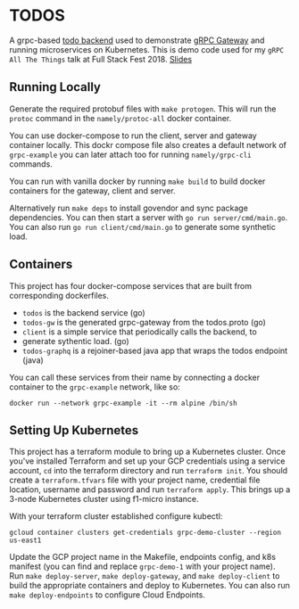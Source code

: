 # TODOS

A grpc-based [todo backend](http://todobackend.com/) used to demonstrate [gRPC Gateway](https://github.com/grpc-ecosystem/grpc-gateway)
and running microservices on Kubernetes. This is demo code used for my `gRPC All The Things` talk at Full Stack Fest 2018. [Slides](https://speakerdeck.com/mhamrah/grpc-all-the-things)

## Running Locally

Generate the required protobuf files with `make protogen`. This will run
the `protoc` command in the `namely/protoc-all` docker container.

You can use docker-compose to run the client, server and gateway container
locally. This dockr compose file also creates a default network of `grpc-example` you can later attach too for running `namely/grpc-cli` commands.

You can run with vanilla docker by running `make build` to build docker containers for the gateway,
client and server.

Alternatively run `make deps` to install govendor and sync package dependencies.
You can then start a server with `go run server/cmd/main.go`. You can
also run `go run client/cmd/main.go` to generate some synthetic load.

## Containers

This project has four docker-compose services that are built from
corresponding dockerfiles.

* `todos` is the backend service (go)
* `todos-gw` is the generated grpc-gateway from the todos.proto (go)
* `client` is a simple service that periodically calls the backend, to 
*   generate sythentic load. (go)
* `todos-graphq` is a rejoiner-based java app that wraps the todos endpoint (java)

You can call these services from their name by connecting a docker container to the `grpc-example` 
network, like so:

```
docker run --network grpc-example -it --rm alpine /bin/sh
```

## Setting Up Kubernetes

This project has a terraform module to bring up a Kubernetes cluster. Once you've installed
Terraform and set up your GCP credentials using a service account, `cd` into the terraform
directory and run `terraform init`. You should create a `terraform.tfvars` file with your
project name, credential file location, username and password and run `terraform apply`. 
This brings up a 3-node Kubernetes cluster using f1-micro instance.

With your terraform cluster established configure kubectl:

`gcloud container clusters get-credentials grpc-demo-cluster --region us-east1`

Update the GCP project name in the Makefile, endpoints config, and k8s manifest (you can
find and replace `grpc-demo-1` with your project name). Run `make deploy-server`,
`make deploy-gateway`, and `make deploy-client` to build the appropriate containers and
deploy to Kubernetes. You can also run `make deploy-endpoints` to configure Cloud Endpoints.

